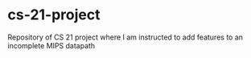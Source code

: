 # cs-21-project
Repository of CS 21 project where I am instructed to add features to an incomplete MIPS datapath
